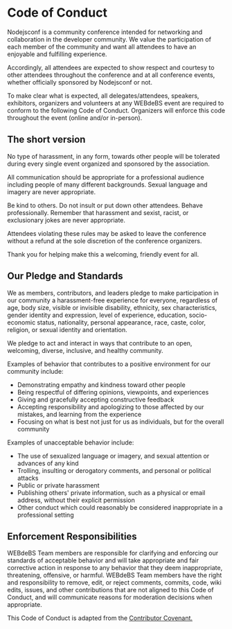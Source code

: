 # Code of Conduct

Nodejsconf is a community conference intended for networking and collaboration in the developer community. We value the participation of each member of the community and want all attendees to have an enjoyable and fulfilling experience.

Accordingly, all attendees are expected to show respect and courtesy to other attendees throughout the conference and at all conference events, whether officially sponsored by Nodejsconf or not.

To make clear what is expected, all delegates/attendees, speakers, exhibitors, organizers and volunteers at any WEBdeBS event are required to conform to the following Code of Conduct. Organizers will enforce this code throughout the event (online and/or in-person).

## The short version

No type of harassment, in any form, towards other people will be tolerated during every single event organized and sponsored by the association.

All communication should be appropriate for a professional audience including people of many different backgrounds. Sexual language and imagery are never appropriate.

Be kind to others. Do not insult or put down other attendees. Behave professionally. Remember that harassment and sexist, racist, or exclusionary jokes are never appropriate.

Attendees violating these rules may be asked to leave the conference without a refund at the sole discretion of the conference organizers.

Thank you for helping make this a welcoming, friendly event for all.

## Our Pledge and Standards

We as members, contributors, and leaders pledge to make participation in our community a harassment-free experience for everyone, regardless of age, body size, visible or invisible disability, ethnicity, sex characteristics, gender identity and expression, level of experience, education, socio-economic status, nationality, personal appearance, race, caste, color, religion, or sexual identity and orientation.

We pledge to act and interact in ways that contribute to an open, welcoming, diverse, inclusive, and healthy community.

Examples of behavior that contributes to a positive environment for our community include:

*   Demonstrating empathy and kindness toward other people
*   Being respectful of differing opinions, viewpoints, and experiences
*   Giving and gracefully accepting constructive feedback
*   Accepting responsibility and apologizing to those affected by our mistakes, and learning from the experience
*   Focusing on what is best not just for us as individuals, but for the overall community

Examples of unacceptable behavior include:

*   The use of sexualized language or imagery, and sexual attention or advances of any kind
*   Trolling, insulting or derogatory comments, and personal or political attacks
*   Public or private harassment
*   Publishing others' private information, such as a physical or email address, without their explicit permission
*   Other conduct which could reasonably be considered inappropriate in a professional setting

## Enforcement Responsibilities

WEBdeBS Team members are responsible for clarifying and enforcing our standards of acceptable behavior and will take appropriate and fair corrective action in response to any behavior that they deem inappropriate, threatening, offensive, or harmful. WEBdeBS Team members have the right and responsibility to remove, edit, or reject comments, commits, code, wiki edits, issues, and other contributions that are not aligned to this Code of Conduct, and will communicate reasons for moderation decisions when appropriate.

This Code of Conduct is adapted from the [Contributor Covenant.](https://www.contributor-covenant.org/)